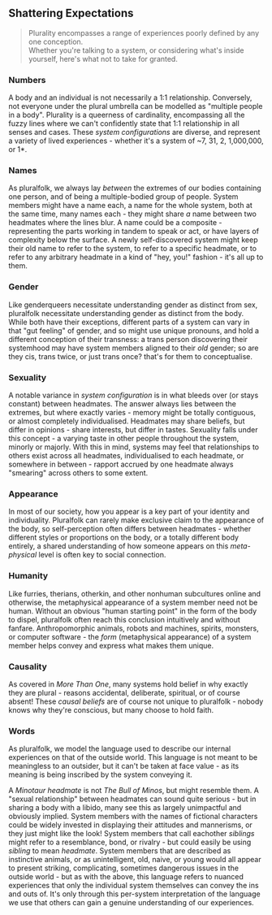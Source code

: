 ## Shattering Expectations

> Plurality encompasses a range of experiences poorly defined by any one conception.<br/>
> Whether you're talking to a system, or considering what's inside yourself, here's what not to take for granted.

### Numbers

A body and an individual is not necessarily a 1:1 relationship.
Conversely, not everyone under the plural umbrella can be modelled as "multiple people in a body".
Plurality is a queerness of cardinality, encompassing all the fuzzy lines where we can't confidently state that 1:1 relationship in all senses and cases.
These *system configurations* are diverse, and represent a variety of lived experiences - whether it's a system of ~7, 31, 2, 1,000,000, or 1*.

### Names

As pluralfolk, we always lay *between* the extremes of our bodies containing one person, and of being a multiple-bodied group of people.
System members might have a name each, a name for the whole system, both at the same time, many names each - they might share *a* name between two headmates where the lines blur.
A name could be a composite - representing the parts working in tandem to speak or act, or have layers of complexity below the surface.
A newly self-discovered system might keep their old name to refer to the system, to refer to a specific headmate, or to refer to any arbitrary headmate in a kind of "hey, you!" fashion - it's all up to them.

### Gender

Like genderqueers necessitate understanding gender as distinct from sex, pluralfolk necessitate understanding gender as distinct from the body.
While both have their exceptions, different parts of a system can vary in that "gut feeling" of gender, and so might use unique pronouns, and hold a different conception of their transness: a trans person discovering their systemhood may have system members aligned to their _old_ gender; so are they cis, trans twice, or just trans once? that's for them to conceptualise.

### Sexuality

A notable variance in _system configuration_ is in what bleeds over (or stays constant) between headmates.
The answer always lies between the extremes, but where exactly varies - memory might be totally contiguous, or almost completely individualised.
Headmates may share beliefs, but differ in opinions - share interests, but differ in tastes.
Sexuality falls under this concept - a varying taste in other people throughout the system, minorly or majorly.
With this in mind, systems may feel that relationships to others exist across all headmates, individualised to each headmate, or somewhere in between - rapport accrued by one headmate always "smearing" across others to some extent.

### Appearance

In most of our society, how you appear is a key part of your identity and individuality.
Pluralfolk can rarely make exclusive claim to the appearance of the body, so self-perception often differs between headmates - whether different styles or proportions on the body, or a totally different body entirely, a shared understanding of how someone appears on this _meta-physical_ level is often key to social connection.

### Humanity

Like furries, therians, otherkin, and other nonhuman subcultures online and otherwise, the metaphysical appearance of a system member need not be human.
Without an obvious "human starting point" in the form of the body to dispel, pluralfolk often reach this conclusion intuitively and without fanfare.
Anthropomorphic animals, robots and machines, spirits, monsters, or computer software - the _form_ (metaphysical appearance) of a system member helps convey and express what makes them unique.

### Causality

As covered in _More Than One_, many systems hold belief in why exactly they are plural - reasons accidental, deliberate, spiritual, or of course absent!
These _causal beliefs_ are of course not unique to pluralfolk - nobody knows why they're conscious, but many choose to hold faith.

### Words

As pluralfolk, we model the language used to describe our internal experiences on that of the outside world.
This language is not meant to be meaningless to an outsider, but it can't be taken at face value - as its meaning is being inscribed by the system conveying it.

A _Minotaur headmate_ is not _The Bull of Minos_, but might resemble them.
A "sexual relationship" between headmates can sound quite serious - but in sharing a body with a libido, many see this as largely unimpactful and obviously implied.
System members with the names of fictional characters could be widely invested in displaying their attitudes and mannerisms, or they just might like the look!
System members that call eachother _siblings_ might refer to a resemblance, bond, or rivalry - but could easily be using _sibling_ to mean _headmate_.
System members that are described as instinctive animals, or as unintelligent, old, naive, or young would all appear to present striking, complicating, sometimes dangerous issues in the outside world - but as with the above, this language refers to nuanced experiences that only the individual system themselves can convey the ins and outs of.
It's only through this per-system interpretation of the language we use that others can gain a genuine understanding of our experiences.
